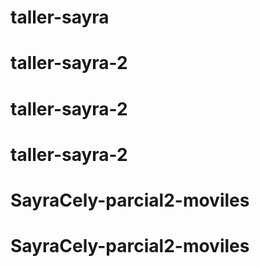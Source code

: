 # taller-sayra
# taller-sayra-2
# taller-sayra-2
# taller-sayra-2
# SayraCely-parcial2-moviles
# SayraCely-parcial2-moviles
